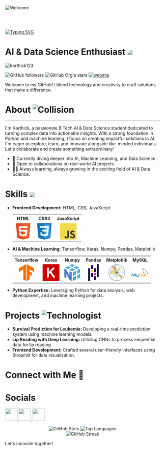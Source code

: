 <a>
<img src="https://raw.githubusercontent.com/sagar-viradiya/sagar-viradiya/master/resources/banner.png" alt="Welcome">

<br><br>

<a href="https://git.io/typing-svg"><img src="https://readme-typing-svg.herokuapp.com?font=Book+Antiqua&size=30&pause=1000&color=FF6347&repeat=false&width=435&lines=Hello%2C+I'm+Karthick+%F0%9F%91%8B%F0%9F%8F%BC!" alt="Typing SVG" /></a>

# AI & Data Science Enthusiast <img src="https://user-images.githubusercontent.com/74038190/216122003-1c7d9078-357a-47f5-81c7-1c4f2552e143.png" width="30px" />
<p align="left"> <img src="https://komarev.com/ghpvc/?username=karthick123&label=Profile%20views&color=0e75b6&style=flat" alt="karthick123" /> </p>

![GitHub followers](https://img.shields.io/github/followers/karthick123?style=social)
![GitHub Org's stars](https://img.shields.io/github/stars/karthick123?style=social)
[![website](https://img.shields.io/badge/Portfolio-KARTHICK-brightgreen)](https://karthick123.github.io/)

Welcome to my GitHub! I blend technology and creativity to craft solutions that make a difference.

# About <img src="https://raw.githubusercontent.com/Tarikul-Islam-Anik/Animated-Fluent-Emojis/master/Emojis/Smilies/Collision.png" alt="Collision" width="30" height="30" />

---

I'm Karthick, a passionate B.Tech AI & Data Science student dedicated to turning complex data into actionable insights. With a strong foundation in Python and machine learning, I focus on creating impactful solutions in AI. I'm eager to explore, learn, and innovate alongside like-minded individuals. Let's collaborate and create something extraordinary!

- 🌱 Currently diving deeper into AI, Machine Learning, and Data Science.
- 💼 Open to collaborations on real-world AI projects.
- 🧑‍🎓 Always learning, always growing in the exciting field of AI & Data Science.

# Skills <img src='https://user-images.githubusercontent.com/74038190/206662607-d9e7591e-bbf9-42f9-9386-29efc927bc16.gif' width="30px">

- **Frontend Development:** HTML, CSS, JavaScript
  <table style="width: 100%; table-layout: fixed;">
    <tr align="center">
      <th>HTML</th>
      <th>CSS3</th>
      <th>JavaScript</th>
    </tr>
    <tr align="center">
      <td><img src="https://github.com/devicons/devicon/blob/master/icons/html5/html5-original.svg" title="HTML" alt="HTML" height="55" width="55";/></td>
      <td><img src="https://github.com/devicons/devicon/blob/master/icons/css3/css3-original.svg" title="CSS" alt="CSS" height="55" width="55";/></td>
      <td><img src="https://github.com/devicons/devicon/blob/master/icons/javascript/javascript-original.svg" title="JavaScript" alt="JavaScript" height="55" width="55";/></td>
    </tr>
  </table>

- **AI & Machine Learning:** Tensorflow, Keras, Numpy, Pandas, Matplotlib
  <table style="width: 100%; table-layout: fixed;">
    <tr align="center">
      <th>Tensorflow</th>
      <th>Keras</th>
      <th>Numpy</th>
      <th>Pandas</th>
      <th>Matplotlib</th>
      <th>MySQL</th>
    </tr>
    <tr align="center">
      <td><img src="https://github.com/devicons/devicon/blob/master/icons/tensorflow/tensorflow-original.svg" title="Tensorflow" alt="Tensorflow" width="55" height="55"/></td>
      <td><img src="https://github.com/devicons/devicon/blob/master/icons/keras/keras-original.svg" title="Keras" alt="Keras" width="55" height="55"/></td>
      <td><img src="https://github.com/devicons/devicon/blob/master/icons/numpy/numpy-original.svg" title="Numpy" alt="Numpy" width="55" height="55"/></td>
      <td><img src="https://github.com/devicons/devicon/blob/master/icons/pandas/pandas-original.svg" title="Pandas" alt="Pandas" width="55" height="55"/></td>
      <td><img src="https://github.com/devicons/devicon/blob/master/icons/matplotlib/matplotlib-original.svg" title="Matplotlib" alt="Matplotlib" width="55" height="55"/></td>
      <td><img src="https://github.com/devicons/devicon/blob/master/icons/mysql/mysql-original-wordmark.svg" title="MySQL" alt="MySQL" width="55" height="55"/></td>
    </tr>
  </table>

- **Python Expertise:** Leveraging Python for data analysis, web development, and machine learning projects.

# Projects <img src="https://raw.githubusercontent.com/Tarikul-Islam-Anik/Animated-Fluent-Emojis/master/Emojis/People/Technologist.png" alt="Technologist" width="30" height="30" />

- **Survival Prediction for Leukemia:** Developing a real-time prediction system using machine learning models.
- **Lip Reading with Deep Learning:** Utilizing CNNs to process sequential data for lip reading.
- **Frontend Development:** Crafted several user-friendly interfaces using Streamlit for data visualization.

# Connect with Me 👋

# Socials

<p align="left">
<a href="https://www.linkedin.com/in/Karthick J/"><img
      height="40"
      width="40"
      src="https://user-images.githubusercontent.com/74038190/235294012-0a55e343-37ad-4b0f-924f-c8431d9d2483.gif" />
      </a>
<a href="https://www.instagram.com/karthick___J?igsh=MWtxc2N4a3l3bTlrcw=="><img
      height="40"
      width="40"
      src="https://user-images.githubusercontent.com/74038190/235294013-a33e5c43-a01c-43f6-b44d-a406d8b4ab75.gif" />
      </a>
<a href="https://wa.me/+919361124817"><img
      height="40"
      width="40"
      src="https://user-images.githubusercontent.com/74038190/235294019-40007353-6219-4ec5-b661-b3c35136dd0b.gif" />
      </a>

</p>

<p align="center">
  <img width="400" height="200" src="https://github-stats-alpha.vercel.app/api?username=karthickJ0" alt="GitHub Stats">
  <img width="300" height="200" src="https://github-readme-stats.vercel.app/api/top-langs/?username=karthickJ0&layout=compact" alt="Top Languages"><br>
  <img width="400" height="200" src="https://github-readme-streak-stats.herokuapp.com/?user=karthickJ0&" alt="GitHub Streak"><br>
</p>


Let's innovate together!

